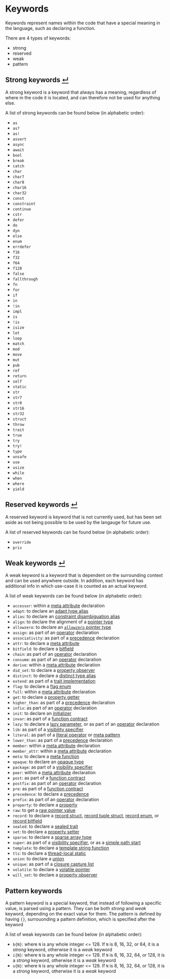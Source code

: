 # Keywords

Keywords represent names within the code that have a special meaning in the language, such as declaring a function.

There are 4 types of keywords:
- strong
- reserved
- weak
- pattern

## Strong keywords [↵](#keywords-)

A strong keyword is a keyword that always has a meaning, regardless of where in the code it is located, and can therefore not be used for anything else.

A list of strong keywords can be found below (in alphabetic order):
- `as`
- `as?`
- `as!`
- `assert`
- `async`
- `await`
- `bool`
- `break`
- `catch`
- `char`
- `char7`
- `char8`
- `char16`
- `char32`
- `const`
- `constraint`
- `continue`
- `cstr`
- `defer`
- `do`
- `dyn`
- `else`
- `enum`
- `errdefer`
- `f16`
- `f32`
- `f64`
- `f128`
- `false`
- `fallthrough`
- `fn`
- `for`
- `if`
- `in`
- `!in`
- `impl`
- `is`
- `!is`
- `isize`
- `let`
- `loop`
- `match`
- `mod`
- `move`
- `mut`
- `pub`
- `ref`
- `return`
- `self`
- `static`
- `str`
- `str7`
- `str8`
- `str16`
- `str32`
- `struct`
- `throw`
- `trait`
- `true`
- `try`
- `try!`
- `type`
- `unsafe`
- `use`
- `usize`
- `while`
- `when`
- `where`
- `yield`

## Reserved keywords [↵](#keywords-)

A reserved keyword is keyword that is not currently used, but has been set aside as not being possible to be used by the langauge for future use.

A list of reserved keywords can be found below (in alphabetic order):
- `override`
- `priv`

## Weak keywords [↵](#keywords-)

A weak keyword is a keyword that is dependent on the surrounding context and can be used anywhere outside.
In addition, each keyword has additional info in which use-case it is counted as an actual keyword.

A list of weak keywords can be found below (in alphabetic order):
- `accessor`: within a [meta attribute] declaration
- `adapt`: to declare an [adapt type alias]
- `alias`: to declare an [constraint disambiguation alias]
- `align`: to declare the alignment of a [pointer type]
- `allowzero`: to declare an [`allowzero` pointer type]
- `assign`: as part of an [operator] declaration
- `associativity`: as part of a [precedence] declaration
- `attr`: to declare a [meta attribute]
- `bitfield`: to declare a [bitfield]
- `chain`: as part of an [operator] declaration
- `consume`: as part of an [operator] declaration
- `derive`: within a [meta attribute] declaration
- `did_set`: to declare a [property observer]
- `distinct`: to declare a [distinct type alias]
- `extend`: as part of a [trait implementation]
- `flag`: to declare a [flag enum]
- `full`: within a [meta attribute] declaration
- `get`: to declare a [property getter]
- `higher_than`: as part of a [precedence] declaration
- `infix`: as part of an [operator] declaration
- `init`: to declare an [initializer]
- `invar`: as part of a [function contract]
- `lazy`: to declare a [lazy parameter], or as part of an [operator] declaration
- `lib`: as part of a [visibility specifier]
- `literal`: as part of a [literal operator] or [meta pattern]
- `lower_than`: as part of a [precedence] declaration
- `member`: within a [meta attribute] declaration
- `member_attr`: within a [meta attribute] declaration
- `meta`: to declare a [meta function]
- `opaque`: to declare an [opaque type]
- `package`: as part of a [visibility specifier]
- `peer`: within a [meta attribute] declaration
- `post`: as part of a [function contract]
- `postfix`: as part of an [operator] declaration
- `pre`: as part of a [function contract]
- `precedence`: to declare a [precedence]
- `prefix`: as part of an [operator] declaration
- `property`: to declare a [property]
- `raw`: to get a [raw pointer value]
- `record`: to declare a [record struct], [record tuple struct], [record enum], or [record bitfield]
- `sealed`: to declare a [sealed trait]
- `set`: to declare a [property setter]
- `sparse`: to declare a [sparse array type]
- `super`: as part of a [visibility specifier], or as a [simple path start]
- `template`: to declare a [template string function]
- `tls`: to declare a [thread-local static]
- `union`: to declare a [union]
- `unique`: as part of a [closure capture list]
- `volatile`: to declare a [volatile pointer]
- `will_set`: to declare a [property observer]

## Pattern keywords

A pattern keyword is a special keyword, that instead of following a specific value, is parsed using a pattern.
They can be both _strong_ and _weak_ keyword, depending on the exact value for them.
The pattern is defined by having `{}`, surrouonding a pattern definition, which is specified after the keyword

A list of weak keywords can be found below (in alphabetic order):
- `b{N}`: where `N` is any whole integer <= 128. If `N` is 8, 16, 32, or 64, it is a _strong_ keyword, otherwise it is a _weak_ keyword
- `i{N}`: where `N` is any whole integer <= 128. If `N` is 8, 16, 32, 64, or 128, it is a _strong_ keyword, otherwise it is a _weak_ keyword
- `u{N}`: where `N` is any whole integer <= 128. If `N` is 8, 16, 32, 64, or 128, it is a _strong_ keyword, otherwise it is a _weak_ keyword



[function contract]:               ../constracts.md#function-contracts-
[closure capture list]:            ../expressions/closure-expressions.md
[simple path start]:               ../identifiers-paths.md#simple-paths-
[flag enum]:                       ../items/enums.md#flag-enum-
[lazy parameter]:                  ../items/functions.md#lazy-parameters-
[template string function]:        ../items/functions.md#template-string-functions-
[initializer]:                     ../items/initializers.md
[trait implementation]:            ../items/implementations.md#trait-implementation-
[property]:                        ../items/properties.md
[property observer]:               ../items/properties.md#observers-
[property getter]:                 ../items/properties.md#getters-
[property setter]:                 ../items/properties.md#setters-
[thread-local static]:             ../items/statics.md#thread-local-storage-
[sealed trait]:                    ../items/traits.md
[adapt type alias]:                ../items/type-aliases.md#adapt-type-aliases-
[distinct type alias]:             ../items/type-aliases.md#distinct-type-aliases-
[constraint disambiguation alias]: ../generics.md#constraint-disambiguation-aliases-
[meta attribute]:                  ../metaprogramming.md#meta-attributes-
[meta function]:                   ../metaprogramming.md#regular-meta-functions-
[meta pattern]:                    ../metaprogramming.md#meta-patterns-
[operator]:                        ../operators.md#operator-items-
[literal operator]:                ../operators/literal-operators.md
[raw pointer value]:               ../operators/special-operators.md#raw-borrow-operators-
[precedence]:                      ../precedences.md#user-defined-precedence-
[sparse array type]:               ../type-system/types/array-types.md
[bitfield]:                        ../type-system/types/bitfield-types.md
[opaque type]:                     ../type-system/types/opaque-types.md
[record bitfield]:                 ../type-system/types/bitfield-types.md#record-bitfield-types-
[record enum]:                     ../type-system/types/enum-types.md#record-enum-types-
[pointer type]:                    ../type-system/types/pointer-types.md#alignment-
[`allowzero` pointer type]:        ../type-system/types/pointer-types.md#allowzero-
[volatile pointer]:                ../type-system/types/pointer-types.md#volatile-pointers-
[record struct]:                   ../type-system/types/struct-types.md#record-structs-
[record tuple struct]:             ../type-system/types/tuple-struct-types.md#record-tuple-structs-
[union]:                           ../type-system/types/union-types.m
[visibility specifier]:            ../visibility.md#specifiers-